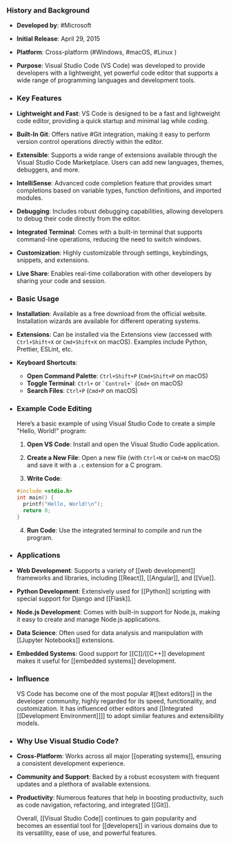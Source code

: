 ### **History and Background**
- **Developed by**: #Microsoft
- **Initial Release**: April 29, 2015
- **Platform**: Cross-platform (#Windows, #macOS, #Linux )
- **Purpose**: Visual Studio Code (VS Code) was developed to provide developers with a lightweight, yet powerful code editor that supports a wide range of programming languages and development tools.
- ### **Key Features**
- **Lightweight and Fast**: VS Code is designed to be a fast and lightweight code editor, providing a quick startup and minimal lag while coding.
- **Built-In Git**: Offers native #Git integration, making it easy to perform version control operations directly within the editor.
- **Extensible**: Supports a wide range of extensions available through the Visual Studio Code Marketplace. Users can add new languages, themes, debuggers, and more.
- **IntelliSense**: Advanced code completion feature that provides smart completions based on variable types, function definitions, and imported modules.
- **Debugging**: Includes robust debugging capabilities, allowing developers to debug their code directly from the editor.
- **Integrated Terminal**: Comes with a built-in terminal that supports command-line operations, reducing the need to switch windows.
- **Customization**: Highly customizable through settings, keybindings, snippets, and extensions.
- **Live Share**: Enables real-time collaboration with other developers by sharing your code and session.
- ### **Basic Usage**
- **Installation**: Available as a free download from the official website. Installation wizards are available for different operating systems.
- **Extensions**: Can be installed via the Extensions view (accessed with `Ctrl+Shift+X` or `Cmd+Shift+X` on macOS). Examples include Python, Prettier, ESLint, etc.
- **Keyboard Shortcuts**:
	- **Open Command Palette**: `Ctrl+Shift+P` (`Cmd+Shift+P` on macOS)
	- **Toggle Terminal**: `Ctrl+` or `` `Control+` `` (`Cmd+` on macOS)
	- **Search Files**: `Ctrl+P` (`Cmd+P` on macOS)
- ### **Example Code Editing**
  
  Here’s a basic example of using Visual Studio Code to create a simple "Hello, World!" program:
  
  1. **Open VS Code**: Install and open the Visual Studio Code application.
  
  2. **Create a New File**: Open a new file (with `Ctrl+N` or `Cmd+N` on macOS) and save it with a `.c` extension for a C program.
  
  3. **Write Code**:
  
  ```c
  #include <stdio.h>
  int main() {
    printf("Hello, World!\n");
    return 0;
  }
  ```
  
  4. **Run Code**: Use the integrated terminal to compile and run the program.
- ### **Applications**
- **Web Development**: Supports a variety of [[web development]] frameworks and libraries, including [[React]], [[Angular]], and [[Vue]].
- **Python Development**: Extensively used for [[Python]] scripting with special support for Django and [[Flask]].
- **Node.js Development**: Comes with built-in support for Node.js, making it easy to create and manage Node.js applications.
- **Data Science**: Often used for data analysis and manipulation with [[Jupyter Notebooks]] extensions.
- **Embedded Systems**: Good support for [[C]]/[[C++]] development makes it useful for [[embedded systems]] development.
- ### **Influence**
  
  VS Code has become one of the most popular #[[text editors]] in the developer community, highly regarded for its speed, functionality, and customization. It has influenced other editors and [[Integrated [[Development Environment]]]] to adopt similar features and extensibility models.
- ### **Why Use Visual Studio Code?**
- **Cross-Platform**: Works across all major [[operating systems]], ensuring a consistent development experience.
- **Community and Support**: Backed by a robust ecosystem with frequent updates and a plethora of available extensions.
- **Productivity**: Numerous features that help in boosting productivity, such as code navigation, refactoring, and integrated [[Git]].
  
  Overall, [[Visual Studio Code]] continues to gain popularity and becomes an essential tool for [[developers]] in various domains due to its versatility, ease of use, and powerful features.